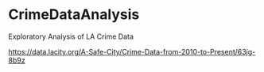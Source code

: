# CrimeDataAnalysis
Exploratory Analysis of LA Crime Data

https://data.lacity.org/A-Safe-City/Crime-Data-from-2010-to-Present/63jg-8b9z
